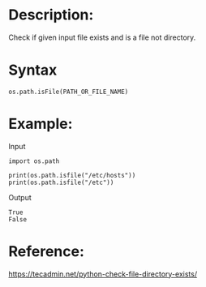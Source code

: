 # Description:
Check if given input file exists and is a file not directory.

# Syntax
`os.path.isFile(PATH_OR_FILE_NAME)`

# Example:
Input
```
import os.path
 
print(os.path.isfile("/etc/hosts"))
print(os.path.isfile("/etc"))
```
Output
```
True
False
```
# Reference:
https://tecadmin.net/python-check-file-directory-exists/